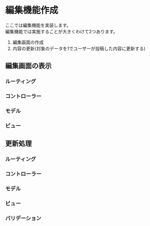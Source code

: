 # 編集機能作成
ここでは編集機能を実装します。  
編集機能では実施することが大きくわけて2つあります。  
1. 編集画面の作成
2. 内容の更新(対象のデータを1でユーザーが投稿した内容に更新する)

## 編集画面の表示
### ルーティング
### コントローラー
### モデル
### ビュー

## 更新処理
### ルーティング
### コントローラー
### モデル
### ビュー
### バリデーション